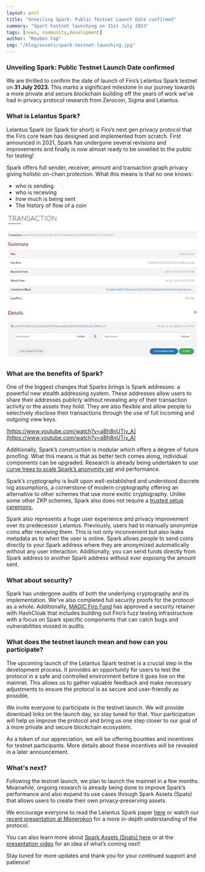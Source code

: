 ```yaml
--- 
layout: post 
title: "Unveiling Spark: Public Testnet Launch Date confirmed" 
summary: "Spart testnet launching on 31st July 2023"
tags: [news, community,development] 
author: "Reuben Yap" 
img: "/blog/assets/spark-testnet-launching.jpg"
--- 
```


### Unveiling Spark: Public Testnet Launch Date confirmed

We are thrilled to confirm the date of launch of Firo’s Lelantus Spark testnet on **31 July 2023.** This marks a significant milestone in our journey towards a more private and secure blockchain building off the years of work we’ve had in privacy protocol research from Zerocoin, Sigma and Lelantus.

### What is Lelantus Spark?

Lelantus Spark (or Spark for short) is Firo’s next gen privacy protocol that the Firo core team has designed and implemented from scratch. First announced in 2021, Spark has undergone several revisions and improvements and finally is now almost ready to be unveiled to the public for testing!

Spark offers full sender, receiver, amount and transaction graph privacy giving holistic on-chain protection. What this means is that no one knows:
* who is sending
* who is receiving
* how much is being sent
* The history of flow of a coin 

![](/img/spark-testnet-explorer.jpg)

### What are the benefits of Spark?

One of the biggest changes that Sparks brings is Spark addresses: a powerful new stealth addressing system. These addresses allow users to share their addresses publicly without revealing any of their transaction activity or the assets they hold. They are also flexible and allow people to selectively disclose their transactions through the use of full incoming and outgoing view keys.

[https://www.youtube.com/watch?v=aBh8nUTiy_A](https://www.youtube.com/watch?v=aBh8nUTiy_A)

Additionally, Spark’s construction is modular which offers a degree of future proofing. What this means is that as better tech comes along, individual components can be upgraded. Research is already being undertaken to use [curve trees to scale Spark’s anonymity set](https://magicgrants.org/Aram-Jivanyan-to-Research-Firo-Curves/) and performance.

Spark’s cryptography is built upon well-established and understood discrete log assumptions, a cornerstone of modern cryptography offering an alternative to other schemes that use more exotic cryptography. Unlike some other ZKP schemes, Spark also does not require a [trusted setup ceremony.](https://a16zcrypto.com/posts/article/on-chain-trusted-setup-ceremony/)

Spark also represents a huge user experience and privacy improvement over its predecessor Lelantus. Previously, users had to manually anonymize coins after receiving them. This is not only inconvenient but also leaks metadata as to when the user is online. Spark allows people to send coins directly to your Spark address where they are anonymized automatically without any user interaction. Additionally, you can send funds directly from Spark address to another Spark address without ever exposing the amount sent.

### What about security?

Spark has undergone audits of both the underlying cryptography and its implementation. We've also completed full security proofs for the protocol as a whole. Additionally, [MAGIC Firo Fund](https://magicgrants.org/funds/) has approved a security retainer with HashCloak that includes building out Firo’s fuzz testing infrastructure with a focus on Spark specific components that can catch bugs and vulnerabilities missed in audits.

### What does the testnet launch mean and how can you participate?

The upcoming launch of the Lelantus Spark testnet is a crucial step in the development process. It provides an opportunity for users to test the protocol in a safe and controlled environment before it goes live on the mainnet. This allows us to gather valuable feedback and make necessary adjustments to ensure the protocol is as secure and user-friendly as possible.

We invite everyone to participate in the testnet launch. We will provide download links on the launch day, so stay tuned for that. Your participation will help us improve the protocol and bring us one step closer to our goal of a more private and secure blockchain ecosystem.

As a token of our appreciation, we will be offering bounties and incentives for testnet participants. More details about these incentives will be revealed in a later announcement.

### What's next?

Following the testnet launch, we plan to launch the mainnet in a few months. Meanwhile, ongoing research is already being done to improve Spark’s performance and also expand its use cases through Spark Assets (Spats) that allows users to create their own privacy-preserving assets.

We encourage everyone to read the Lelantus Spark paper [here](https://eprint.iacr.org/2021/1173) or watch our [recent presentation at Monerokon](https://youtu.be/Tjh9yjnogpQ) for a more in-depth understanding of the protocol.

You can also learn more about [Spark Assets (Spats) here](https://firo.org/2022/03/07/spats-confidential-assets-lelantus-spark.html) or at the [presentation video](https://youtu.be/thjykhNW1Nk) for an idea of what’s coming next!

Stay tuned for more updates and thank you for your continued support and patience!

